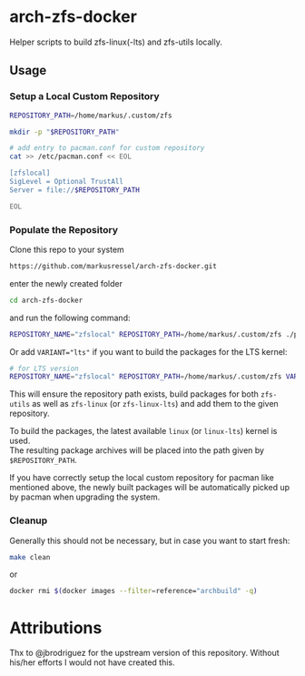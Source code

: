 # arch-zfs-docker

Helper scripts to build zfs-linux(-lts) and zfs-utils locally.

## Usage

### Setup a Local Custom Repository

```bash
REPOSITORY_PATH=/home/markus/.custom/zfs

mkdir -p "$REPOSITORY_PATH"

# add entry to pacman.conf for custom repository
cat >> /etc/pacman.conf << EOL

[zfslocal]
SigLevel = Optional TrustAll
Server = file://$REPOSITORY_PATH

EOL
```

### Populate the Repository

Clone this repo to your system 

```bash
https://github.com/markusressel/arch-zfs-docker.git
```

enter the newly created folder

```bash
cd arch-zfs-docker
```

and run the following command:

```bash
REPOSITORY_NAME="zfslocal" REPOSITORY_PATH=/home/markus/.custom/zfs ./populate-package-repository.sh
```

Or add `VARIANT="lts"` if you want to build the packages for the LTS kernel:

```bash
# for LTS version
REPOSITORY_NAME="zfslocal" REPOSITORY_PATH=/home/markus/.custom/zfs VARIANT="lts" ./populate-package-repository.sh
```

This will ensure the repository path exists, build packages for both `zfs-utils` as well
 as `zfs-linux` (or `zfs-linux-lts`) and add them to the given repository.

To build the packages, the latest available `linux` (or `linux-lts`) kernel is used.  
The resulting package archives will be placed into the path given by `$REPOSITORY_PATH`.

If you have correctly setup the local custom repository for pacman like mentioned above, the newly built packages
will be automatically picked up by pacman when upgrading the system.

### Cleanup

Generally this should not be necessary, but in case you want to start fresh:

```bash
make clean
```

or

```bash
docker rmi $(docker images --filter=reference="archbuild" -q)
```

# Attributions

Thx to @jbrodriguez for the upstream version of this repository.
Without his/her efforts I would not have created this.
